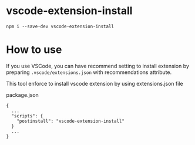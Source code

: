# vscode-extension-install

```
npm i --save-dev vscode-extension-install
```

# How to use
If you use VSCode, you can have recommend setting to install extension by preparing `.vscode/extensions.json` with recommendations attribute.

This tool enforce to install vscode extension by using extensions.json file

package.json
```
{
  ...
  "scripts": {
    "postinstall": "vscode-extension-install"
  }
  ...
}
```

